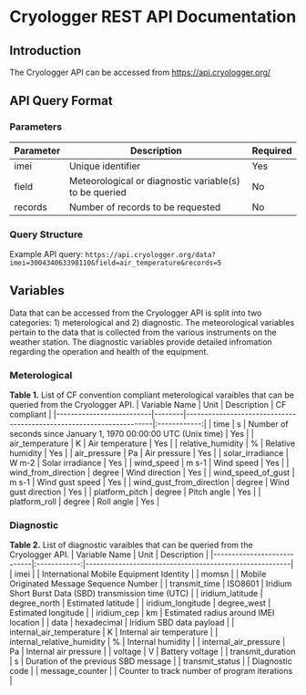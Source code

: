 # Cryologger REST API Documentation

## Introduction
The Cryologger API can be accessed from https://api.cryologger.org/

## API Query Format

### Parameters

| Parameter | Description                                            | Required |
|-----------|--------------------------------------------------------|----------|
| imei      | Unique identifier                                      | Yes      |
| field     | Meteorological or diagnostic variable(s) to be queried | No       |
| records   | Number of records to be requested                      | No       |

### Query Structure


Example API query:
```https://api.cryologger.org/data?imei=300434063398110&field=air_temperature&records=5```

## Variables

Data that can be accessed from the Cryologger API is split into two categories: 1) meterological and 2) diagnostic. The meteorological variables pertain to the data that is collected from the various instruments on the weather station. The diagnostic variables provide detailed infromation regarding the operation and health of the equipment. 

### Meterological
**Table 1.**  List of CF convention compliant meterological varaibles that can be queried from the Cryologger API. 
| Variable Name            | Unit   | Description                                                         | CF compliant |
|--------------------------|--------|---------------------------------------------------------------------|:------------:|
| time                     | s      | Number of seconds since January 1, 1970 00:00:00 UTC (Unix time)    |      Yes     |
| air_temperature          | K      | Air temperature                                                     |      Yes     |
| relative_humidity        | %      | Relative humidity                                                   |      Yes     |
| air_pressure             | Pa     | Air pressure                                                        |      Yes     |
| solar_irradiance         | W m-2  | Solar irradiance                                                    |      Yes     |
| wind_speed               | m s-1  | Wind speed                                                          |      Yes     |
| wind_from_direction      | degree | Wind direction                                                      |      Yes     |
| wind_speed_of_gust       | m s-1  | Wind gust speed                                                     |      Yes     |
| wind_gust_from_direction | degree | Wind gust direction                                                 |      Yes     |
| platform_pitch           | degree | Pitch angle                                                         |      Yes     |
| platform_roll            | degree | Roll angle                                                          |      Yes     |

### Diagnostic 
**Table 2.**  List of diagnostic varaibles that can be queried from the Cryologger API.
| Variable Name              |     Unit     | Description                                            |
|----------------------------|:------------:|--------------------------------------------------------|
| imei                       |              | International Mobile Equipment Identity                |
| momsn                      |              | Mobile Originated Message Sequence Number              |
| transmit_time              |    ISO8601   | Iridium Short Burst Data (SBD) transmission time (UTC) |
| iridium_latitude           | degree_north | Estimated latitude                                     |
| iridium_longitude          |  degree_west | Estimated longitude                                    |
| iridium_cep                |      km      | Estimated radius around IMEI location                  |
| data                       |  hexadecimal | Iridium SBD data payload                               |
| internal_air_temperature   |       K      | Internal air temperature                               |
| internal_relative_humidity |       %      | Internal humidity                                      |
| internal_air_pressure      |      Pa      | Internal air pressure                                  |
| voltage                    |       V      | Battery voltage                                        |
| transmit_duration          |       s      | Duration of the previous SBD message                   |
| transmit_status            |              | Diagnostic code                                        |
| message_counter            |              | Counter to track number of program iterations          |
